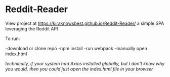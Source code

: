 # Reddit-Reader
View project at https://kiraknowsbest.github.io/Reddit-Reader/
a simple SPA leveraging the Reddit API

To run:

-download or clone repo
-npm install
-run webpack
-manually open index.html

*technically, if your system had Axios installed globally,
but I don't know why you would, then you could just open
the index.html file in your browser*
